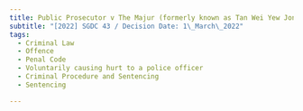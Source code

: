 ```yaml
---
title: Public Prosecutor v The Majur (formerly known as Tan Wei Yew Jonathan)
subtitle: "[2022] SGDC 43 / Decision Date: 1\_March\_2022"
tags:
  - Criminal Law
  - Offence
  - Penal Code
  - Voluntarily causing hurt to a police officer
  - Criminal Procedure and Sentencing
  - Sentencing

---
```

